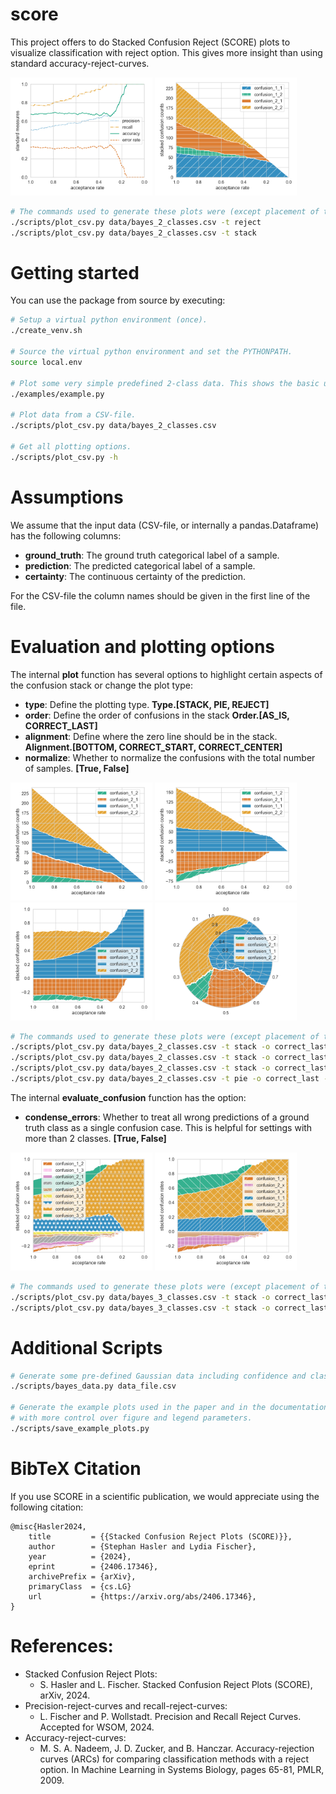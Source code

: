 # score

This project offers to do Stacked Confusion Reject (SCORE) plots to visualize classification with reject option.
This gives more insight than using standard accuracy-reject-curves.

<img src="doc/bayes_2_classes_reject.png" alt="Example reject plot" width="45%"/>
<img src="doc/bayes_2_classes_stack.png" alt="Example stack plot" width="45%"/>

```bash
# The commands used to generate these plots were (except placement of the legend):
./scripts/plot_csv.py data/bayes_2_classes.csv -t reject 
./scripts/plot_csv.py data/bayes_2_classes.csv -t stack 
```


# Getting started
You can use the package from source by executing:
```bash
# Setup a virtual python environment (once).
./create_venv.sh 

# Source the virtual python environment and set the PYTHONPATH. 
source local.env

# Plot some very simple predefined 2-class data. This shows the basic usage of the package.
./examples/example.py

# Plot data from a CSV-file. 
./scripts/plot_csv.py data/bayes_2_classes.csv

# Get all plotting options.
./scripts/plot_csv.py -h
```


# Assumptions
We assume that the input data (CSV-file, or internally a pandas.Dataframe) has the following columns:
- **ground_truth**: The ground truth categorical label of a sample.
- **prediction**: The predicted categorical label of a sample.
- **certainty**: The continuous certainty of the prediction.

For the CSV-file the column names should be given in the first line of the file.


# Evaluation and plotting options
The internal **plot** function has several options to highlight certain aspects of the confusion stack
or change the plot type:
- **type**: Define the plotting type. **Type.[STACK, PIE, REJECT]**
- **order**: Define the order of confusions in the stack **Order.[AS_IS, CORRECT_LAST]**
- **alignment**: Define where the zero line should be in the stack. **Alignment.[BOTTOM, CORRECT_START, CORRECT_CENTER]**
- **normalize**: Whether to normalize the confusions with the total number of samples. **[True, False]**

<img src="doc/bayes_2_classes_stack_ordered.png" alt="Example ordered stack plot" width="45%"/>
<img src="doc/bayes_2_classes_stack_ordered_aligned.png" alt="Example ordered aligned stack plot" width="45%"/>

<img src="doc/bayes_2_classes_stack_ordered_aligned_normalized.png" alt="Example ordered aligned normalized stack plot" width="45%"/>
<img src="doc/bayes_2_classes_pie.png" alt="Example pie plot" width="45%"/>

```bash
# The commands used to generate these plots were (except placement of the legend):
./scripts/plot_csv.py data/bayes_2_classes.csv -t stack -o correct_last
./scripts/plot_csv.py data/bayes_2_classes.csv -t stack -o correct_last -a correct_start 
./scripts/plot_csv.py data/bayes_2_classes.csv -t stack -o correct_last -a correct_start -n 
./scripts/plot_csv.py data/bayes_2_classes.csv -t pie -o correct_last -a correct_center
```

The internal **evaluate_confusion** function has the option:
- **condense_errors**: Whether to treat all wrong predictions of a ground truth class as a single confusion case.
  This is helpful for settings with more than 2 classes. **[True, False]**

<img src="doc/bayes_3_classes_stack_ordered_aligned_normalized.png" alt="Example stack plot with many confusions" width="45%"/>
<img src="doc/bayes_3_classes_stack_ordered_aligned_normalized_condensed.png" alt="Example stack plot with condensed confusions" width="45%"/>

```bash
# The commands used to generate these plots were (except placement of the legend):    
./scripts/plot_csv.py data/bayes_3_classes.csv -t stack -o correct_last -a correct_start -n 
./scripts/plot_csv.py data/bayes_3_classes.csv -t stack -o correct_last -a correct_start -n -c
```


# Additional Scripts
```bash
# Generate some pre-defined Gaussian data including confidence and class estimated by an optimal Bayes to a csv file.
./scripts/bayes_data.py data_file.csv

# Generate the example plots used in the paper and in the documentation 
# with more control over figure and legend parameters.
./scripts/save_example_plots.py
```

# BibTeX Citation
If you use SCORE in a scientific publication, we would appreciate using the following citation:
```
@misc{Hasler2024,
    title         = {{Stacked Confusion Reject Plots (SCORE)}}, 
    author        = {Stephan Hasler and Lydia Fischer},
    year          = {2024},
    eprint        = {2406.17346},
    archivePrefix = {arXiv},
    primaryClass  = {cs.LG}
    url           = {https://arxiv.org/abs/2406.17346}, 
}
```

# References:
- Stacked Confusion Reject Plots:
  - S. Hasler and L. Fischer. Stacked Confusion Reject Plots (SCORE), arXiv, 2024.
- Precision-reject-curves and recall-reject-curves:
  - L. Fischer and P. Wollstadt. Precision and Recall Reject Curves. Accepted for WSOM, 2024.
- Accuracy-reject-curves:
  - M. S. A. Nadeem, J. D. Zucker, and B. Hanczar. Accuracy-rejection curves (ARCs) for
    comparing classification methods with a reject option. In Machine Learning in Systems Biology, pages 65-81, PMLR, 2009.
